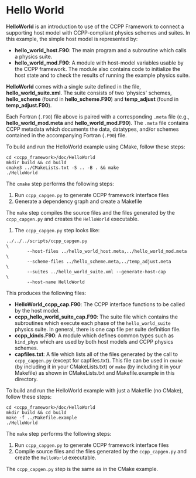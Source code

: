 Hello World
===========

**HelloWorld** is an introduction to use of the CCPP Framework to
connect a supporting host model with CCPP-compliant physics schemes
and suites. In this example, the simple host model is represented by:
 * **hello_world_host.F90**: The main program and a subroutine which
 calls a physics suite.
 * **hello_world_mod.F90**: A module with host-model variables usable
 by the CCPP framework. The module also contains code to initialize
 the host state and to check the results of running the example
 physics suite.

**HelloWorld** comes with a single suite defined in the file,
  **hello_world_suite.xml**. The suite consists of two 'physics'
  schemes, **hello_scheme** (found in **hello_scheme.F90**) and
  **temp_adjust** (found in **temp_adjust.F90**).

Each Fortran (`.F90`) file above is paired with a corresponding
`.meta` file (e.g., **hello_world_mod.meta** and
**hello_world_mod.F90**). The `.meta` file contains CCPP metadata
which documents the data, datatypes, and/or schemes contained in the
accompanying Fortran (`.F90`) file.

To build and run the HelloWorld example using CMake, follow these steps:

```
cd <ccpp_framework>/doc/HelloWorld
mkdir build && cd build
cmake3 ../CMakeLists.txt -S .. -B . && make
./HelloWorld
```

The `cmake` step performs the following steps:
 1. Run `ccpp_capgen.py` to generate CCPP framework interface files
 2. Generate a dependency graph and create a Makefile

The `make` step compiles the source files and the files generated by
the `ccpp_capgen.py` and creates the `HelloWorld` executable.

 1. The `ccpp_capgen.py` step looks like:
```
../../../scripts/ccpp_capgen.py                                       \
        --host-files ../hello_world_host.meta,../hello_world_mod.meta \
        --scheme-files ../hello_scheme.meta,../temp_adjust.meta       \
        --suites ../hello_world_suite.xml --generate-host-cap         \
        --host-name HelloWorld
```
This produces the following files:
 * **HelloWorld_ccpp_cap.F90**: The CCPP interface functions to be called by
the host model.
 * **ccpp_hello_world_suite_cap.F90**: The suite file which contains the
subroutines which execute each phase of the `hello_world_suite` physics
suite. In general, there is one cap file per suite definition file.
 * **ccpp_kinds.F90**: A module which defines common types such as
`kind_phys` which are used by both host models and CCPP physics schemes.
 * **capfiles.txt**: A file which lists all of the files generated by
the call to `ccpp_capgen.py` (except for capfiles.txt). This file can
be used in `cmake` (by including it in your CMakeLists.txt) or `make`
(by including it in your Makefile) as shown in CMakeLists.txt and
Makefile.example in this directory.

To build and run the HelloWorld example with just a Makefile (no
CMake), follow these steps:

```
cd <ccpp_framework>/doc/HelloWorld
mkdir build && cd build
make -f ../Makefile.example
./HelloWorld
```
The `make` step performs the following steps:
 1. Run `ccpp_capgen.py` to generate CCPP framework interface files
 2. Compile source files and the files generated by the
 `ccpp_capgen.py` and create the `HelloWorld` executable.

The `ccpp_capgen.py` step is the same as in the CMake example.

